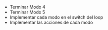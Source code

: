 - Terminar Modo 4
- Terminar Modo 5
- Implementar cada modo en el switch del loop
- Implementar las acciones de cada modo
